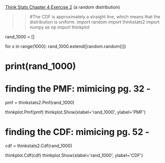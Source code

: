 [Think Stats Chapter 4 Exercise 2](http://greenteapress.com/thinkstats2/html/thinkstats2005.html#toc41) (a random distribution)

>> #The CDF is approximately a straight line, which means that the distribution is uniform.
import random
import thinkstats2
import numpy as np
import thinkplot


rand_1000 = []

for x in range(1000): 
    rand_1000.extend([random.random()])
# print(rand_1000)

# finding the PMF: mimicing pg. 32 - 
pmf = thinkstats2.Pmf(rand_1000)

thinkplot.Pmf(pmf)
thinkplot.Show(xlabel='rand_1000', ylabel='PMF')


# finding the CDF: mimicing pg. 52 - 
cdf = thinkstats2.Cdf(rand_1000)

thinkplot.Cdf(cdf)
thinkplot.Show(xlabel='rand_1000', ylabel='CDF')
